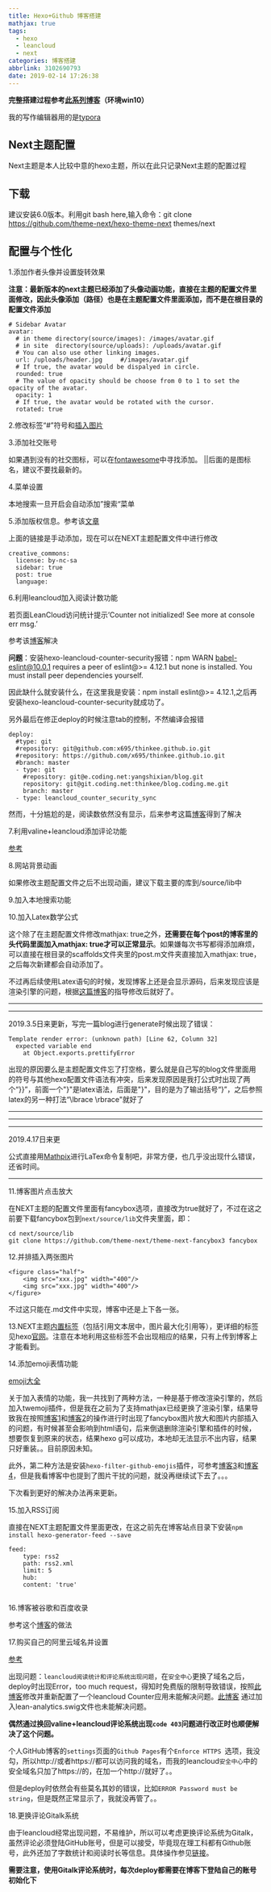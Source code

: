 ```yaml
---
title: Hexo+Github 博客搭建
mathjax: true
tags:
  - hexo
  - leancloud
  - next
categories: 博客搭建
abbrlink: 3102690793
date: 2019-02-14 17:26:38
---
```




**完整搭建过程参考[此系列博客](https://eirunye.github.io/categories/Hexo/)（环境win10）**

我的写作编辑器用的是[typora](<https://www.typora.io/>)

## Next主题配置

Next主题是本人比较中意的hexo主题，所以在此只记录Next主题的配置过程



## 下载

建议安装6.0版本。利用git bash here,输入命令：git clone https://github.com/theme-next/hexo-theme-next themes/next



## 配置与个性化



<!--more-->

1.添加作者头像并设置旋转效果

**注意：最新版本的next主题已经添加了头像动画功能，直接在主题的配置文件里面修改，因此头像添加（路径）也是在主题配置文件里面添加，而不是在根目录的配置文件添加**

```
# Sidebar Avatar
avatar: 
  # in theme directory(source/images): /images/avatar.gif
  # in site  directory(source/uploads): /uploads/avatar.gif
  # You can also use other linking images.
  url: /uploads/header.jpg     #/images/avatar.gif
  # If true, the avatar would be dispalyed in circle.
  rounded: true
  # The value of opacity should be choose from 0 to 1 to set the opacity of the avatar.
  opacity: 1
  # If true, the avatar would be rotated with the cursor.
  rotated: true
```
2.修改标签“#”符号和[插入图片](<https://blog.csdn.net/qq_37497322/article/details/80628713>)



3.添加社交账号 

如果遇到没有的社交图标，可以在[fontawesome](https://fontawesome.com/icons?from=io)中寻找添加。 ||后面的是图标名，建议不要找最新的。



4.菜单设置

本地搜索一旦开启会自动添加”搜索“菜单



5.添加版权信息。参考该[文章](http://stevenshi.me/2017/05/26/hexo-add-copyright/)

上面的链接是手动添加，现在可以在NEXT主题配置文件中进行修改

```
creative_commons:
  license: by-nc-sa
  sidebar: true
  post: true
  language:
```





6.利用leancloud加入阅读计数功能

若页面LeanCloud访问统计提示’Counter not initialized! See more at console err msg.’

参考该[博客](https://leaferx.online/2018/02/11/lc-security/)解决

**问题**：安装hexo-leancloud-counter-security报错：npm WARN babel-eslint@10.0.1 requires a peer of eslint@>= 4.12.1 but none is installed. You must install peer dependencies yourself.

因此缺什么就安装什么，在这里我是安装：npm install eslint@>= 4.12.1,之后再安装hexo-leancloud-counter-security就成功了。

另外最后在修正deploy的时候注意tab的控制，不然编译会报错

```
deploy:
  #type: git
  #repository: git@github.com:x695/thinkee.github.io.git
  #repository: https://github.com/x695/thinkee.github.io.git  
  #branch: master
  - type: git
    #repository: git@e.coding.net:yangshixian/blog.git
    repository: git@git.coding.net:thinkee/blog.coding.me.git
    branch: master
  - type: leancloud_counter_security_sync
```
然而，十分尴尬的是，阅读数依然没有显示，后来参考这篇[博客](https://leflacon.github.io/52b56662/)得到了解决



7.利用valine+leancloud添加评论功能

[参考]( https://bigwin.ml/2018/11/29/valine-for-next/ )



8.网站背景动画

如果修改主题配置文件之后不出现动画，建议下载主要的库到/source/lib中



9.加入本地搜索功能



10.加入Latex数学公式

这个除了在主题配置文件修改mathjax: true之外，**还需要在每个post的博客里的头代码里面加入mathjax: true才可以正常显示**。如果嫌每次书写都得添加麻烦，可以直接在根目录的scaffolds文件夹里的post.m文件夹直接加入mathjax: true，之后每次新建都会自动添加了。

不过再后续使用Latex语句的时候，发现博客上还是会显示源码，后来发现应该是渲染引擎的问题，根据[这篇博客](https://blog.csdn.net/qq_34229391/article/details/82725229)的指导修改后就好了。



------

------

2019.3.5日来更新，写完一篇blog进行generate时候出现了错误：

```
Template render error: (unknown path) [Line 62, Column 32]
  expected variable end
    at Object.exports.prettifyError 
```

出现的原因要么是主题配置文件忘了打空格，要么就是自己写的blog文件里面用的符号与其他hexo配置文件语法有冲突，后来发现原因是我打公式时出现了两个“}}”，前面一个"}"是latex语法，后面是"\}"，目的是为了输出括号“}”，之后参照latex的另一种打法“\lbrace \rbrace"就好了

------

------

---

2019.4.17日来更

公式直接用[Mathpix](<https://mathpix.com/>)进行LaTex命令复制吧，非常方便，也几乎没出现什么错误，还省时间。

---

11.博客图片点击放大

在NEXT主题的配置文件里面有fancybox选项，直接改为true就好了，不过在这之前要下载fancybox包到`next/source/lib`文件夹里面，即：

```
cd next/source/lib
git clone https://github.com/theme-next/theme-next-fancybox3 fancybox
```



12.并排插入两张图片

```
<figure class="half">
    <img src="xxx.jpg" width="400"/>
    <img src="xxx.jpg" width="400"/>
</figure>
```

不过这只能在.md文件中实现，博客中还是上下各一张。



13.NEXT主题[内置标签](<http://theme-next.iissnan.com/tag-plugins.html>)（包括引用文本居中，图片最大化引用等），更详细的标签见hexo[官网](<https://hexo.io/zh-cn/docs/tag-plugins.html>)。注意在本地利用这些标签不会出现相应的结果，只有上传到博客上才能看到。



14.添加emoji表情功能

[emoji大全](<https://www.webfx.com/tools/emoji-cheat-sheet/>)

关于加入表情的功能，我一共找到了两种方法，一种是基于修改渲染引擎的，然后加入twemoji插件，但是我在之前为了支持mathjax已经更换了渲染引擎，结果导致我在按照[博客1](<https://chaxiaoniu.oschina.io/2017/07/10/HexoAddEmoji/>)和[博客2](<https://www.cnblogs.com/fsong/p/5929773.html>)的操作进行时出现了fancybox图片放大和图片内部插入的问题，有时候甚至会影响到html语句，后来倒退删除渲染引擎和插件的时候，想要恢复到原来的状态，结果hexo g可以成功，本地却无法显示不出内容，结果只好重装。。目前原因未知。

此外，第二种方法是安装`hexo-filter-github-emojis`插件，可参考[博客3](<https://novnan.github.io/Hexo/emojis-for-hexo-next/>)和[博客4](https://www.biueo.com/2018/01/12/Hexo文章添加emoji表情/)，但是我看博客中也提到了图片干扰的问题，就没再继续试下去了。。。

下次看到更好的解决办法再来更新。



15.加入RSS订阅

直接在NEXT主题配置文件里面更改，在这之前先在博客站点目录下安装`npm install hexo-generator-feed --save`

```
feed:
    type: rss2
    path: rss2.xml
    limit: 5
    hub:
    content: 'true'
    
```



16.博客被谷歌和百度收录

参考这个[博客](<https://www.cnblogs.com/php-linux/p/8493346.html>)的做法

17.购买自己的阿里云域名并设置

[参考]( https://zhuanlan.zhihu.com/p/54575457 )

出现问题：`leancloud阅读统计和评论系统出现问题`，在`安全中心`更换了域名之后，deploy时出现Error，too much request，得知时免费版的限制导致错误，按照[此博客]( https://yunhao.space/2018/06/27/hexo-leancloud-plugin-installation-tutor/ )修改并重新配置了一个leancloud Counter应用未能解决问题。[此博客](https://www.bingyublog.com/2019/02/23/Hexo添加文章阅读量统计功能/) 通过加入lean-analytics.swig文件也未能解决问题。

**偶然通过换回valine+leancloud评论系统出现`code 403`问题进行改正时也顺便解决了这个问题。**

个人GitHub博客的`settings`页面的`Github Pages`有个` Enforce HTTPS  `选项，我没勾，所以http://或者https://都可以访问我的域名，而我的leancloud`安全中心`中的安全域名只加了https://的，在加一个http://就好了。。

但是deploy时依然会有些莫名其妙的错误，比如`ERROR Password must be string`，但是既然正常显示了，我就没再管了。。

18.更换评论Gitalk系统

由于leancloud经常出现问题，不易维护，所以可以考虑更换评论系统为Gitalk，虽然评论必须登陆GitHub账号，但是可以接受，毕竟现在理工科都有Github账号，此外还加了字数统计和阅读时长等信息。具体操作参见[链接]( https://yunhao.space/2018/06/29/hexo-next-function-setting/ )。

**需要注意，使用Gitalk评论系统时，每次deploy都需要在博客下登陆自己的账号初始化下**